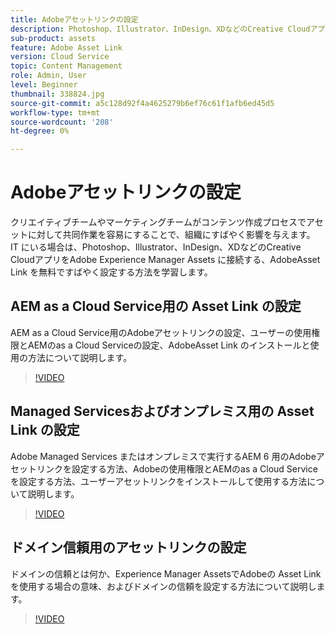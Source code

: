 ```yaml
---
title: Adobeアセットリンクの設定
description: Photoshop、Illustrator、InDesign、XDなどのCreative CloudアプリをAdobe Experience Manager Assets に接続する、無料でAdobeアセットリンクを設定する方法について説明します。
sub-product: assets
feature: Adobe Asset Link
version: Cloud Service
topic: Content Management
role: Admin, User
level: Beginner
thumbnail: 338824.jpg
source-git-commit: a5c128d92f4a4625279b6ef76c61f1afb6ed45d5
workflow-type: tm+mt
source-wordcount: '208'
ht-degree: 0%

---
```


# Adobeアセットリンクの設定

クリエイティブチームやマーケティングチームがコンテンツ作成プロセスでアセットに対して共同作業を容易にすることで、組織にすばやく影響を与えます。 IT にいる場合は、Photoshop、Illustrator、InDesign、XDなどのCreative CloudアプリをAdobe Experience Manager Assets に接続する、AdobeAsset Link を無料ですばやく設定する方法を学習します。

## AEM as a Cloud Service用の Asset Link の設定

AEM as a Cloud Service用のAdobeアセットリンクの設定、ユーザーの使用権限とAEMのas a Cloud Serviceの設定、AdobeAsset Link のインストールと使用の方法について説明します。

>[!VIDEO](https://video.tv.adobe.com/v/338824/?quality=12&learn=on)

## Managed Servicesおよびオンプレミス用の Asset Link の設定

Adobe Managed Services またはオンプレミスで実行するAEM 6 用のAdobeアセットリンクを設定する方法、Adobeの使用権限とAEMのas a Cloud Serviceを設定する方法、ユーザーアセットリンクをインストールして使用する方法について説明します。

>[!VIDEO](https://video.tv.adobe.com/v/338823/?quality=12&learn=on)


## ドメイン信頼用のアセットリンクの設定

ドメインの信頼とは何か、Experience Manager AssetsでAdobeの Asset Link を使用する場合の意味、およびドメインの信頼を設定する方法について説明します。

>[!VIDEO](https://video.tv.adobe.com/v/338825/?quality=12&learn=on)
